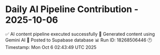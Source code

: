 # Daily AI Pipeline Contribution - 2025-10-06

✅ AI content pipeline executed successfully
🤖 Generated content using Gemini AI
💾 Posted to Supabase database
📊 Run ID: 18268506446
🕐 Timestamp: Mon Oct  6 02:43:49 UTC 2025
